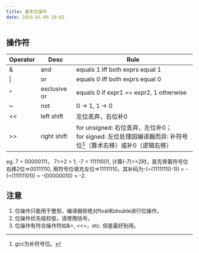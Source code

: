 ```yaml
---
title: 基本位操作
date: 2016-01-09 18:02
---
```


## 操作符

 Operator | Desc | Rule 
 -------- | ---- | ----
 & | and | equals 1 iff both exprs equal 1 
 &#124; | or | equals 0 iff both exprs equal 0 
 ^ | exclusive or | equals 0 if expr1 == expr2, 1 otherwise 
 ~ | not | 0 -> 1, 1 -> 0 
 << | left shift | 左位丢弃，右位补0 
 >> | right shift | for unsigned: 右位丢弃，左位补0；<br> for signed: 左位处理因编译器而异: 补符号位[^1]（算术右移）或补0（逻辑右移）

eg.
7 = 00000111， 7>>2 = 1;
-7 = 11111001, 计算(-7)>>2时，首先带着符号位右移2位=>00111110, 用符号位填充左位=>11111110，其补码为-(~(11111110-1)) = -(~(11111101)) = -(00000010) = -2.

## 注意

1. 位操作只能用于整型，编译器拒绝对float和double进行位操作。
2. 位操作优先级较低，请使用括号。
3. 位操作有符合操作符如&=, <<=，etc. 但是最好别用。


[^1]: gcc为补符号位。
